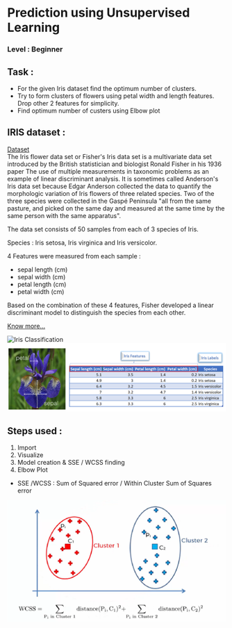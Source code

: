 # Prediction using Unsupervised Learning
### Level : Beginner
## Task :
- For the given Iris dataset find the optimum number of clusters.
- Try to form clusters of flowers using petal width and length features. Drop other 2 features for simplicity.
- Find optimum number of custers using Elbow plot

## IRIS dataset :
 <a href='https://github.com/AnalystSpot/Data-Science/blob/main/Prediction%20using%20Unsupervised%20Learning/Iris.csv'>Dataset</a><br/>
The Iris flower data set or Fisher's Iris data set is a multivariate data set introduced by the British statistician and biologist Ronald Fisher in his 1936 paper The use of multiple measurements in taxonomic problems as an example of linear discriminant analysis. It is sometimes called Anderson's Iris data set because Edgar Anderson collected the data to quantify the morphologic variation of Iris flowers of three related species. Two of the three species were collected in the Gaspé Peninsula "all from the same pasture, and picked on the same day and measured at the same time by the same person with the same apparatus".

The data set consists of 50 samples from each of 3 species of Iris.

Species : Iris setosa, Iris virginica and Iris versicolor. 

4 Features were measured from each sample : 
- sepal length (cm)	
- sepal width (cm)	
- petal length (cm)	
- petal width (cm)

Based on the combination of these 4 features, Fisher developed a linear discriminant model to distinguish the species from each other.

<a href='https://en.wikipedia.org/wiki/Iris_flower_data_set'>Know more...</a>

<img src='iris.png' title='Iris Classification'/>

<img src='iris features & labels.png' title='Iris Features & Lables'/>

## Steps used :
1. Import
2. Visualize
3. Model creation & SSE / WCSS finding
4. Elbow Plot

* SSE /WCSS : Sum of Squared error / Within Cluster Sum of Squares error
<img src='within cluster sum of squares.png' title='within cluster sum of squares'/>
